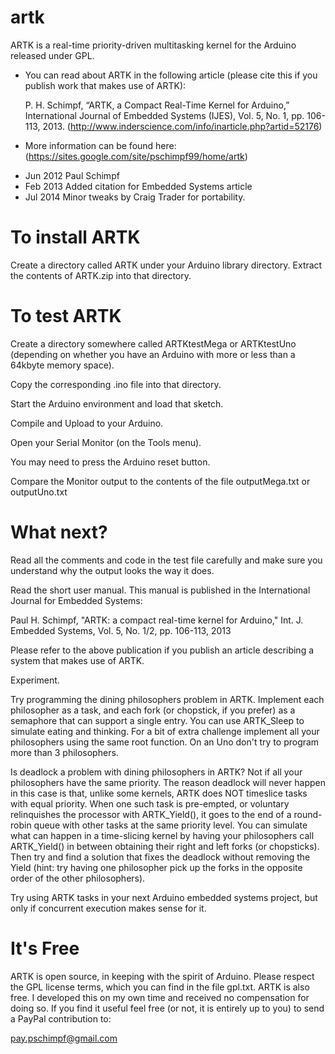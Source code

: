 artk
====

ARTK is a real-time priority-driven multitasking kernel for the Arduino released under GPL.

* You can read about ARTK in the following article (please cite this if you publish work that makes use of ARTK): 
 
  P. H. Schimpf, “ARTK, a Compact Real-Time Kernel for Arduino,” International Journal of Embedded Systems (IJES), Vol. 5, No. 1, pp. 106-113, 2013.
  (http://www.inderscience.com/info/inarticle.php?artid=52176)

* More information can be found here:
  (https://sites.google.com/site/pschimpf99/home/artk)

- Jun 2012  Paul Schimpf
- Feb 2013  Added citation for Embedded Systems article
- Jul 2014  Minor tweaks by Craig Trader for portability.

To install ARTK
===============

Create a directory called ARTK under your Arduino library directory.
Extract the contents of ARTK.zip into that directory.

To test ARTK
============

Create a directory somewhere called ARTKtestMega or ARTKtestUno (depending on
whether you have an Arduino with more or less than a 64kbyte memory space).

Copy the corresponding .ino file into that directory.

Start the Arduino environment and load that sketch.

Compile and Upload to your Arduino.

Open your Serial Monitor (on the Tools menu).

You may need to press the Arduino reset button.

Compare the Monitor output to the contents of the file outputMega.txt 
or outputUno.txt

What next?
==========

Read all the comments and code in the test file carefully and make sure you
understand why the output looks the way it does.

Read the short user manual. This manual is published in the International Journal
for Embedded Systems:

Paul H. Schimpf, "ARTK: a compact real-time kernel for Arduino,"
Int. J. Embedded Systems, Vol. 5, No. 1/2, pp. 106-113, 2013

Please refer to the above publication if you publish an article describing a system 
that makes use of ARTK.

Experiment.

Try programming the dining philosophers problem in ARTK. Implement each philosopher
as a task, and each fork (or chopstick, if you prefer) as a semaphore that can support
a single entry. You can use ARTK_Sleep to simulate eating and thinking. For a bit of 
extra challenge implement all your philosophers using the same root function. On an 
Uno don't try to program more than 3 philosophers.

Is deadlock a problem with dining philosophers in ARTK?  Not if all your
philosophers have the same priority.  The reason deadlock will never happen
in this case is that, unlike some kernels, ARTK does NOT timeslice tasks 
with equal priority.  When one such task is pre-empted, or voluntary relinquishes
the processor with ARTK_Yield(), it goes to the end of a round-robin queue
with other tasks at the same priority level.  You can simulate what can happen
in a time-slicing kernel by having your philosophers call ARTK_Yield() in 
between obtaining their right and left forks (or chopsticks). Then try and find a 
solution that fixes the deadlock without removing the Yield (hint: try having one
philosopher pick up the forks in the opposite order of the other philosophers).

Try using ARTK tasks in your next Arduino embedded systems project,
but only if concurrent execution makes sense for it.

It's Free
=========

ARTK is open source, in keeping with the spirit of Arduino. Please respect the 
GPL license terms, which you can find in the file gpl.txt. ARTK is also free.
I developed this on my own time and received no compensation for doing so. If 
you find it useful feel free (or not, it is entirely up to you) to send a PayPal 
contribution to: 

pay.pschimpf@gmail.com 


